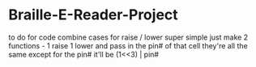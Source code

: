 # Braille-E-Reader-Project

to do for code
combine cases for raise / lower
super simple just make 2 functions - 1 raise 1 lower
and pass in the pin# of that cell
they're all the same except for the pin#
it'll be (1<<3) | pin#
